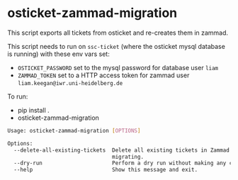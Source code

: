 # osticket-zammad-migration

This script exports all tickets from osticket and re-creates them in zammad.

This script needs to run on `ssc-ticket` (where the osticket mysql database is running) with these env vars set:

- `OSTICKET_PASSWORD` set to the mysql password for database user `liam`
- `ZAMMAD_TOKEN` set to a HTTP access token for zammad user `liam.keegan@iwr.uni-heidelberg.de`

To run:

- pip install .
- osticket-zammad-migration

```bash
Usage: osticket-zammad-migration [OPTIONS]

Options:
  --delete-all-existing-tickets  Delete all existing tickets in Zammad before
                                 migrating.
  --dry-run                      Perform a dry run without making any changes.
  --help                         Show this message and exit.
```
